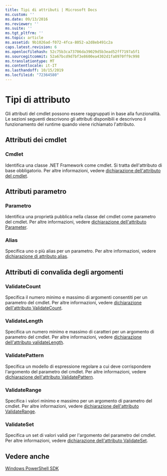 ```yaml
---
title: Tipi di attributi | Microsoft Docs
ms.custom: ''
ms.date: 09/13/2016
ms.reviewer: ''
ms.suite: ''
ms.tgt_pltfrm: ''
ms.topic: article
ms.assetid: 9b1026ad-f072-4fca-8052-a2d8eb491c2a
caps.latest.revision: 6
ms.openlocfilehash: 52c75b3ca73706da39029d5b3ead52ff7197a5f1
ms.sourcegitcommit: 52a67bcd9d7bf3e8600ea4302d1fa8970ff9c998
ms.translationtype: MT
ms.contentlocale: it-IT
ms.lasthandoff: 10/15/2019
ms.locfileid: "72364580"
---
```

# <a name="attribute-types"></a>Tipi di attributo

Gli attributi del cmdlet possono essere raggruppati in base alla funzionalità.
Le sezioni seguenti descrivono gli attributi disponibili e descrivono il funzionamento del runtime quando viene richiamato l'attributo.

## <a name="cmdlet-attributes"></a>Attributi dei cmdlet

### <a name="cmdlet"></a>Cmdlet

Identifica una classe .NET Framework come cmdlet.
Si tratta dell'attributo di base obbligatorio.
Per altre informazioni, vedere [dichiarazione dell'attributo del cmdlet](./cmdlet-attribute-declaration.md).

## <a name="parameter-attributes"></a>Attributi parametro

### <a name="parameter"></a>Parametro

Identifica una proprietà pubblica nella classe del cmdlet come parametro del cmdlet.
Per altre informazioni, vedere [dichiarazione dell'attributo Parameter](./parameter-attribute-declaration.md).

### <a name="alias"></a>Alias

Specifica uno o più alias per un parametro.
Per altre informazioni, vedere [dichiarazione di attributo alias](./alias-attribute-declaration.md).

## <a name="argument-validation-attributes"></a>Attributi di convalida degli argomenti

### <a name="validatecount"></a>ValidateCount

Specifica il numero minimo e massimo di argomenti consentiti per un parametro del cmdlet.
Per altre informazioni, vedere [dichiarazione dell'attributo ValidateCount](./validatecount-attribute-declaration.md).

### <a name="validatelength"></a>ValidateLength

Specifica un numero minimo e massimo di caratteri per un argomento di parametro del cmdlet.
Per altre informazioni, vedere [dichiarazione dell'attributo validateLength](./validatelength-attribute-declaration.md).

### <a name="validatepattern"></a>ValidatePattern

Specifica un modello di espressione regolare a cui deve corrispondere l'argomento del parametro del cmdlet.
Per altre informazioni, vedere [dichiarazione dell'attributo ValidatePattern](./validatepattern-attribute-declaration.md).

### <a name="validaterange"></a>ValidateRange

Specifica i valori minimo e massimo per un argomento di parametro del cmdlet.
Per altre informazioni, vedere [dichiarazione dell'attributo ValidateRange](./validaterange-attribute-declaration.md).

### <a name="validateset"></a>ValidateSet

Specifica un set di valori validi per l'argomento del parametro del cmdlet.
Per altre informazioni, vedere [dichiarazione dell'attributo ValidateSet](./validateset-attribute-declaration.md).

## <a name="see-also"></a>Vedere anche

[Windows PowerShell SDK](../windows-powershell-reference.md)
